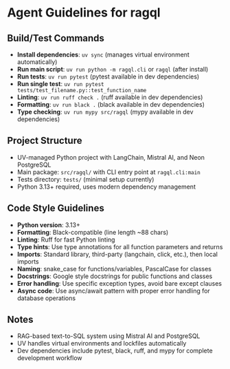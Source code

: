 # Agent Guidelines for ragql

## Build/Test Commands
- **Install dependencies**: `uv sync` (manages virtual environment automatically)
- **Run main script**: `uv run python -m ragql.cli` or `ragql` (after install)
- **Run tests**: `uv run pytest` (pytest available in dev dependencies)
- **Run single test**: `uv run pytest tests/test_filename.py::test_function_name`
- **Linting**: `uv run ruff check .` (ruff available in dev dependencies)
- **Formatting**: `uv run black .` (black available in dev dependencies) 
- **Type checking**: `uv run mypy src/ragql` (mypy available in dev dependencies)

## Project Structure
- UV-managed Python project with LangChain, Mistral AI, and Neon PostgreSQL
- Main package: `src/ragql/` with CLI entry point at `ragql.cli:main`
- Tests directory: `tests/` (minimal setup currently)
- Python 3.13+ required, uses modern dependency management

## Code Style Guidelines
- **Python version**: 3.13+
- **Formatting**: Black-compatible (line length ~88 chars)
- **Linting**: Ruff for fast Python linting
- **Type hints**: Use type annotations for all function parameters and returns
- **Imports**: Standard library, third-party (langchain, click, etc.), then local imports
- **Naming**: snake_case for functions/variables, PascalCase for classes
- **Docstrings**: Google style docstrings for public functions and classes
- **Error handling**: Use specific exception types, avoid bare except clauses
- **Async code**: Use async/await pattern with proper error handling for database operations

## Notes
- RAG-based text-to-SQL system using Mistral AI and PostgreSQL
- UV handles virtual environments and lockfiles automatically
- Dev dependencies include pytest, black, ruff, and mypy for complete development workflow
